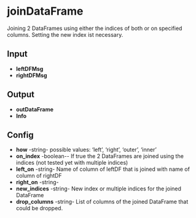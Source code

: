 # joinDataFrame
Joining 2 DataFrames using either the indices of both or on specified columns. Setting the new index ist necessary. 

## Input
* **leftDFMsg**
* **rightDFMsg**

## Output
* **outDataFrame**
* **Info**

## Config
* **how** -string-  possible values: ‘left’, ‘right’, ‘outer’, ‘inner’
* **on_index** -boolean-- If true the 2 DataFrames are joined using the indices (not tested yet with multiple indices)
* **left_on** -string-  Name of column of leftDF that is joined with name of column of rightDF
* **right_on** -string-
* **new_indices** -string- New index or multiple indices for the joined DataFrame
* **drop_columns** -string- List of columns of the joined DataFrame that could be dropped. 
